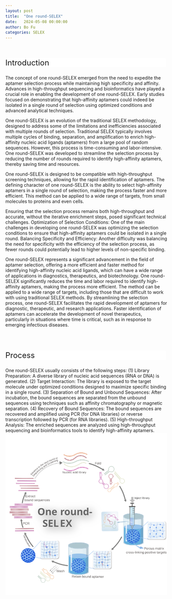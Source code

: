 ```yaml
---
layout: post
title:  "One round-SELEX"
date:   2024-05-08 00:00:00
author: Bo Fu
categories: SELEX
---
```

<html>
<head>
  <title>横向排列的点击按钮</title>
  <style>
    /* 按钮容器样式 */
    .button-container {
      display: flex;
      justify-content: left;
      align-items: center;
      height: 50px;
    }
    /* 按钮样式 */
    .button {
      display: block;
      padding: 10px;
      font-size:24px;
      margin-right: 10px;
      text-align: center;
      background-color: #ffffff;
      color: #520049;
      text-decoration: none;
      border: 1px solid #520049;
      border-radius: 5px;
    }
    /* 鼠标悬停样式 */
    .button:hover {
      background-color: #c9c5c5;
      cursor: pointer;
    }
  </style>
</head>
</html>

<html lang="zh-cn">
<head>
<meta charset="utf-8"> 
<style>
  .header_box {
    display: block;
    font-size: 24px;
    background-color: #ffffff;
    text-decoration: none;
    border-radius: 1px;
    width: 500px;
    border-width: 1px 1px 2px 1px;
    border-color: #ffffff #ffffff #ffffff #ffffff;
}
.blowheader_box{
    display: block;
      padding: 6px;
      font-size:20px;
      margin-right: 10px;
      text-align: center;
      background-color: #efefef;
      color: #000000;
      text-decoration: none;
      border: 1px solid #ffffff;
      border-radius: 1px;
      width:170px;
	    height:40px;
  }
  .box_style{
    background: #ffffff;
  }
  blockquote {
  margin: 0 0 0px;
  }
</style>
</head>
<p><br/></p>


<p class="header_box">Introduction</p>
<p>The concept of one round-SELEX emerged from the need to expedite the aptamer selection process while maintaining high specificity and affinity. Advances in high-throughput sequencing and bioinformatics have played a crucial role in enabling the development of one round-SELEX. Early studies focused on demonstrating that high-affinity aptamers could indeed be isolated in a single round of selection using optimized conditions and advanced analytical techniques.</p>
<p>One round-SELEX is an evolution of the traditional SELEX methodology, designed to address some of the limitations and inefficiencies associated with multiple rounds of selection. Traditional SELEX typically involves multiple cycles of binding, separation, and amplification to enrich high-affinity nucleic acid ligands (aptamers) from a large pool of random sequences. However, this process is time-consuming and labor-intensive. One round-SELEX was developed to streamline the selection process by reducing the number of rounds required to identify high-affinity aptamers, thereby saving time and resources.</p>
<p>One round-SELEX is designed to be compatible with high-throughput screening techniques, allowing for the rapid identification of aptamers. The defining character of one round-SELEX is the ability to select high-affinity aptamers in a single round of selection, making the process faster and more efficient. This method can be applied to a wide range of targets, from small molecules to proteins and even cells.</p>
<p>Ensuring that the selection process remains both high-throughput and accurate, without the iterative enrichment steps, posed significant technical challenges. Optimization of Selection Conditions: One of the main challenges in developing one round-SELEX was optimizing the selection conditions to ensure that high-affinity aptamers could be isolated in a single round. Balancing Specificity and Efficiency: Another difficulty was balancing the need for specificity with the efficiency of the selection process, as fewer rounds could potentially lead to higher levels of non-specific binding.</p>
<p>One round-SELEX represents a significant advancement in the field of aptamer selection, offering a more efficient and faster method for identifying high-affinity nucleic acid ligands, which can have a wide range of applications in diagnostics, therapeutics, and biotechnology. One round-SELEX significantly reduces the time and labor required to identify high-affinity aptamers, making the process more efficient. The method can be applied to a wide range of targets, including those that are difficult to work with using traditional SELEX methods. By streamlining the selection process, one round-SELEX facilitates the rapid development of aptamers for diagnostic, therapeutic, and research applications. Faster identification of aptamers can accelerate the development of novel therapeutics, particularly in situations where time is critical, such as in response to emerging infectious diseases.</p>
<br>
<br>

<p class="header_box">Process</p>        
<font>One round-SELEX usually consists of the following steps: (1) Library Preparation: A diverse library of nucleic acid sequences (RNA or DNA) is generated. (2) Target Interaction: The library is exposed to the target molecule under optimized conditions designed to maximize specific binding in a single round. (3) Separation of Bound and Unbound Sequences: After incubation, the bound sequences are separated from the unbound sequences using techniques such as affinity chromatography or magnetic separation. (4) Recovery of Bound Sequences: The bound sequences are recovered and amplified using PCR (for DNA libraries) or reverse transcription followed by PCR (for RNA libraries). (5) High-throughput Analysis: The enriched sequences are analyzed using high-throughput sequencing and bioinformatics tools to identify high-affinity aptamers.</font>
<img src="/images/SELEX/One-round-SELEX.svg" alt="drawing" style="width:800px;display:block;margin:0 auto;border-radius:0;" class="img-responsive">
<div style="display: flex; justify-content: center;"></div>
<br>



